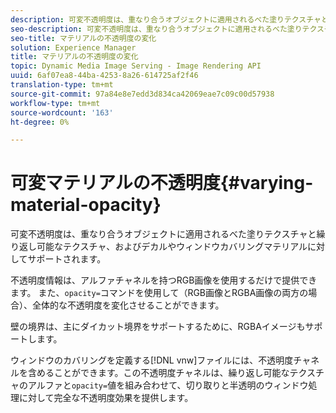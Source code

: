 ```yaml
---
description: 可変不透明度は、重なり合うオブジェクトに適用されるべた塗りテクスチャと繰り返し可能なテクスチャ、およびデカルやウィンドウカバリングマテリアルに対してサポートされます。
seo-description: 可変不透明度は、重なり合うオブジェクトに適用されるべた塗りテクスチャと繰り返し可能なテクスチャ、およびデカルやウィンドウカバリングマテリアルに対してサポートされます。
seo-title: マテリアルの不透明度の変化
solution: Experience Manager
title: マテリアルの不透明度の変化
topic: Dynamic Media Image Serving - Image Rendering API
uuid: 6af07ea8-44ba-4253-8a26-614725af2f46
translation-type: tm+mt
source-git-commit: 97a84e8e7edd3d834ca42069eae7c09c00d57938
workflow-type: tm+mt
source-wordcount: '163'
ht-degree: 0%

---
```



# 可変マテリアルの不透明度{#varying-material-opacity}

可変不透明度は、重なり合うオブジェクトに適用されるべた塗りテクスチャと繰り返し可能なテクスチャ、およびデカルやウィンドウカバリングマテリアルに対してサポートされます。

不透明度情報は、アルファチャネルを持つRGB画像を使用するだけで提供できます。 また、`opacity=`コマンドを使用して（RGB画像とRGBA画像の両方の場合）、全体的な不透明度を変化させることができます。

壁の境界は、主にダイカット境界をサポートするために、RGBAイメージもサポートします。

ウィンドウのカバリングを定義する[!DNL vnw]ファイルには、不透明度チャネルを含めることができます。この不透明度チャネルは、繰り返し可能なテクスチャのアルファと`opacity=`値を組み合わせて、切り取りと半透明のウィンドウ処理に対して完全な不透明度効果を提供します。
